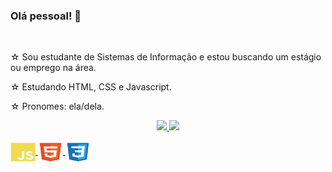 ### Olá pessoal! 👋

<br>
<p>☆ Sou estudante de Sistemas de Informação e estou buscando um estágio ou emprego na área.</p>
<p>☆ Estudando HTML, CSS e Javascript.</p>
<p>☆ Pronomes: ela/dela.</p>

<div align="center">
  <a href="https://github.com/juacg">
  <img height="150em" src="https://github-readme-stats.vercel.app/api?username=juacg&show_icons=true&theme=synthwave&include_all_commits=true&count_private=true"/>
  <img height="150em" src="https://github-readme-stats.vercel.app/api/top-langs/?username=juacg&layout=compact&langs_count=7&theme=synthwave"/>
</div>

<div style="display: inline_block"><br>
  <img align="center" alt="Julia-Js" height="30" width="40" src="https://raw.githubusercontent.com/devicons/devicon/master/icons/javascript/javascript-plain.svg">
  <img align="center" alt="Julia-HTML" height="30" width="40" src="https://raw.githubusercontent.com/devicons/devicon/master/icons/html5/html5-original.svg">
  <img align="center" alt="Julia-CSS" height="30" width="40" src="https://raw.githubusercontent.com/devicons/devicon/master/icons/css3/css3-original.svg">
</div>
